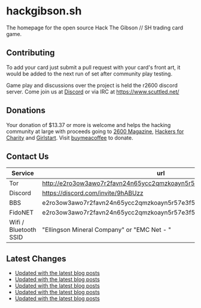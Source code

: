 # hackgibson.sh
The homepage for the open source Hack The Gibson // SH trading card game.


## Contributing

To add your card just submit a pull request with your card's front art, it would be added to the next run of set after community play testing.

Game play and discussions over the project is held the r2600 discord server. Come join us at [Discord](https://discord.com/invite/9hABUzz) or via IRC at https://www.scuttled.net/


## Donations

Your donation of $13.37 or more is welcome and helps the hacking community at large with proceeds going to [2600 Magazine](https://2600.com/), [Hackers for Charity](https://hackersforcharity.org) and [Girlstart](https://girlstart.org).  Visit [buymeacoffee](https://www.buymeacoffee.com/hackgibson.sh) to donate.


## Contact Us

Service | url
-|-
Tor | http://e2ro3ow3awo7r2favn24n65ycc2qmzkoayn5r57e3f56nvjwdcgg32ad.onion
Discord | https://discord.com/invite/9hABUzz
BBS | e2ro3ow3awo7r2favn24n65ycc2qmzkoayn5r57e3f56nvjwdcgg32ad.onion:23
FidoNET | e2ro3ow3awo7r2favn24n65ycc2qmzkoayn5r57e3f56nvjwdcgg32ad.onion:24554
Wifi / Bluetooth SSID | "Ellingson Mineral Company" or "EMC Net - <fidonet address>"

## Latest Changes
<!-- BLOG-POST-LIST:START -->
- [Updated with the latest blog posts](https://github.com/DFW2600/hackgibson.sh/commit/c2d39b40c96cdb1a00116766cb71efb5d2a26007)
- [Updated with the latest blog posts](https://github.com/DFW2600/hackgibson.sh/commit/5f68fa51f4e15fa03646872ea0ce9377047602d8)
- [Updated with the latest blog posts](https://github.com/DFW2600/hackgibson.sh/commit/802a05a7e246fecb1c6bc75348fa1286f705fb14)
- [Updated with the latest blog posts](https://github.com/DFW2600/hackgibson.sh/commit/3922d4db429e7726a738fca8480bb099f4a1adbf)
- [Updated with the latest blog posts](https://github.com/DFW2600/hackgibson.sh/commit/b778f0854163aa27d89c344194c4b44e91adf8d3)
<!-- BLOG-POST-LIST:END -->
